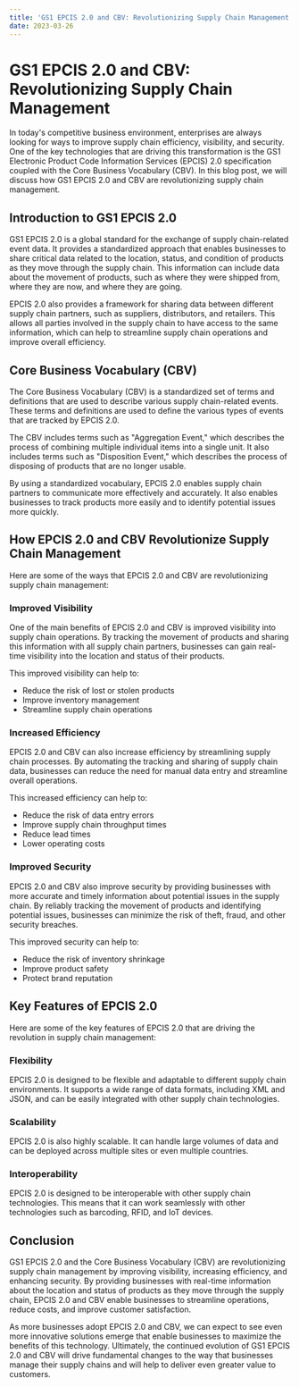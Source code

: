 ```yaml
---
title: 'GS1 EPCIS 2.0 and CBV: Revolutionizing Supply Chain Management '
date: 2023-03-26
---
```


# GS1 EPCIS 2.0 and CBV: Revolutionizing Supply Chain Management

In today's competitive business environment, enterprises are always looking for ways to improve supply chain efficiency, visibility, and security. One of the key technologies that are driving this transformation is the GS1 Electronic Product Code Information Services (EPCIS) 2.0 specification coupled with the Core Business Vocabulary (CBV). In this blog post, we will discuss how GS1 EPCIS 2.0 and CBV are revolutionizing supply chain management.

## Introduction to GS1 EPCIS 2.0

GS1 EPCIS 2.0 is a global standard for the exchange of supply chain-related event data. It provides a standardized approach that enables businesses to share critical data related to the location, status, and condition of products as they move through the supply chain. This information can include data about the movement of products, such as where they were shipped from, where they are now, and where they are going.

EPCIS 2.0 also provides a framework for sharing data between different supply chain partners, such as suppliers, distributors, and retailers. This allows all parties involved in the supply chain to have access to the same information, which can help to streamline supply chain operations and improve overall efficiency.

## Core Business Vocabulary (CBV)

The Core Business Vocabulary (CBV) is a standardized set of terms and definitions that are used to describe various supply chain-related events. These terms and definitions are used to define the various types of events that are tracked by EPCIS 2.0.

The CBV includes terms such as "Aggregation Event," which describes the process of combining multiple individual items into a single unit. It also includes terms such as "Disposition Event," which describes the process of disposing of products that are no longer usable.

By using a standardized vocabulary, EPCIS 2.0 enables supply chain partners to communicate more effectively and accurately. It also enables businesses to track products more easily and to identify potential issues more quickly.

## How EPCIS 2.0 and CBV Revolutionize Supply Chain Management

Here are some of the ways that EPCIS 2.0 and CBV are revolutionizing supply chain management:

### Improved Visibility

One of the main benefits of EPCIS 2.0 and CBV is improved visibility into supply chain operations. By tracking the movement of products and sharing this information with all supply chain partners, businesses can gain real-time visibility into the location and status of their products.

This improved visibility can help to:

- Reduce the risk of lost or stolen products
- Improve inventory management
- Streamline supply chain operations

### Increased Efficiency

EPCIS 2.0 and CBV can also increase efficiency by streamlining supply chain processes. By automating the tracking and sharing of supply chain data, businesses can reduce the need for manual data entry and streamline overall operations.

This increased efficiency can help to:

- Reduce the risk of data entry errors
- Improve supply chain throughput times
- Reduce lead times
- Lower operating costs

### Improved Security

EPCIS 2.0 and CBV also improve security by providing businesses with more accurate and timely information about potential issues in the supply chain. By reliably tracking the movement of products and identifying potential issues, businesses can minimize the risk of theft, fraud, and other security breaches.

This improved security can help to:

- Reduce the risk of inventory shrinkage
- Improve product safety
- Protect brand reputation

## Key Features of EPCIS 2.0

Here are some of the key features of EPCIS 2.0 that are driving the revolution in supply chain management:

### Flexibility

EPCIS 2.0 is designed to be flexible and adaptable to different supply chain environments. It supports a wide range of data formats, including XML and JSON, and can be easily integrated with other supply chain technologies.

### Scalability

EPCIS 2.0 is also highly scalable. It can handle large volumes of data and can be deployed across multiple sites or even multiple countries.

### Interoperability

EPCIS 2.0 is designed to be interoperable with other supply chain technologies. This means that it can work seamlessly with other technologies such as barcoding, RFID, and IoT devices.

## Conclusion

GS1 EPCIS 2.0 and the Core Business Vocabulary (CBV) are revolutionizing supply chain management by improving visibility, increasing efficiency, and enhancing security. By providing businesses with real-time information about the location and status of products as they move through the supply chain, EPCIS 2.0 and CBV enable businesses to streamline operations, reduce costs, and improve customer satisfaction.

As more businesses adopt EPCIS 2.0 and CBV, we can expect to see even more innovative solutions emerge that enable businesses to maximize the benefits of this technology. Ultimately, the continued evolution of GS1 EPCIS 2.0 and CBV will drive fundamental changes to the way that businesses manage their supply chains and will help to deliver even greater value to customers.
